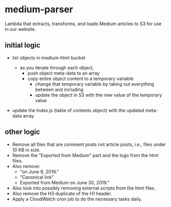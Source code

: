 # medium-parser
Lambda that extracts, transforms, and loads Medium articles to S3 for use in our website.

## initial logic
- list objects in medium-html bucket
  - as you iterate through each object,
    - push object meta-data to an array
    - copy entire object content to a temporary variable
      - change that temporary variable by taking out everything between and including <style></style>
      - update the object in S3 with the new value of the temporary value
      
- update the Index.js (table of contents object) with the updated meta-data array

## other logic
- Remove all files that are comment posts not article posts, i.e., files under 10 KB in size.
- Remove the "Exported from Medium" part and the logo from the html files.
- Also remove:
  - "on June 6, 2019."
  - "Canonical link"
  - Exported from Medium on June 30, 2019."
- Also look into possibly removing external scripts from the html files.
- Also remove the H3 duplicate of the H1 header.
- Apply a CloudWatch cron job to do the necessary tasks daily.
